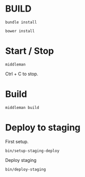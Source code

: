 BUILD
====

```
bundle install
```

```
bower install
```

Start / Stop
=====

```
middleman
```

Ctrl + C to stop.

Build
======

```
middleman build
```

Deploy to staging
=========

First setup.

```
bin/setup-staging-deploy
```

Deploy staging

```
bin/deploy-staging
```
